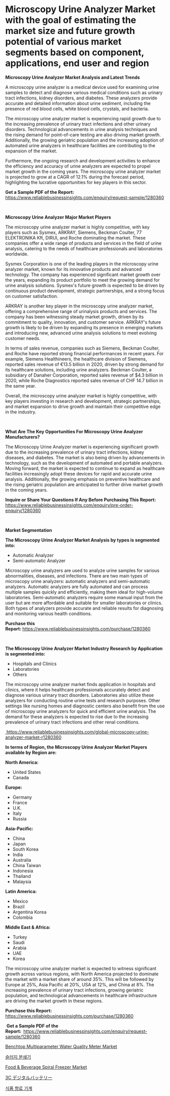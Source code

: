 <p><h1>Microscopy Urine Analyzer Market with the goal of estimating the market size and future growth potential of various market segments based on component, applications, end user and region</h1></p><p><strong>Microscopy Urine Analyzer Market Analysis and Latest Trends</strong></p>
<p><p>A microscopy urine analyzer is a medical device used for examining urine samples to detect and diagnose various medical conditions such as urinary tract infections, kidney disorders, and diabetes. These analyzers provide accurate and detailed information about urine sediment, including the presence of red blood cells, white blood cells, crystals, and bacteria.</p><p>The microscopy urine analyzer market is experiencing rapid growth due to the increasing prevalence of urinary tract infections and other urinary disorders. Technological advancements in urine analysis techniques and the rising demand for point-of-care testing are also driving market growth. Additionally, the growing geriatric population and the increasing adoption of automated urine analyzers in healthcare facilities are contributing to the expansion of the market.</p><p>Furthermore, the ongoing research and development activities to enhance the efficiency and accuracy of urine analyzers are expected to propel market growth in the coming years. The microscopy urine analyzer market is projected to grow at a CAGR of 12.1% during the forecast period, highlighting the lucrative opportunities for key players in this sector.</p></p>
<p><strong>Get a Sample PDF of the Report:&nbsp;</strong> <a href="https://www.reliablebusinessinsights.com/enquiry/request-sample/1280360">https://www.reliablebusinessinsights.com/enquiry/request-sample/1280360</a></p>
<p>&nbsp;</p>
<p><strong>Microscopy Urine Analyzer Major Market Players</strong></p>
<p><p>The microscopy urine analyzer market is highly competitive, with key players such as Sysmex, ARKRAY, Siemens, Beckman Coulter, 77 ELEKTRONIKA Kft, DIRUI, and Roche dominating the market. These companies offer a wide range of products and services in the field of urine analysis, catering to the needs of healthcare professionals and laboratories worldwide.</p><p>Sysmex Corporation is one of the leading players in the microscopy urine analyzer market, known for its innovative products and advanced technology. The company has experienced significant market growth over the years, expanding its product portfolio to meet the growing demand for urine analysis solutions. Sysmex's future growth is expected to be driven by continuous product development, strategic partnerships, and a strong focus on customer satisfaction.</p><p>ARKRAY is another key player in the microscopy urine analyzer market, offering a comprehensive range of urinalysis products and services. The company has been witnessing steady market growth, driven by its commitment to quality, innovation, and customer service. ARKRAY's future growth is likely to be driven by expanding its presence in emerging markets and introducing new, advanced urine analysis solutions to meet evolving customer needs.</p><p>In terms of sales revenue, companies such as Siemens, Beckman Coulter, and Roche have reported strong financial performances in recent years. For example, Siemens Healthineers, the healthcare division of Siemens, reported sales revenue of €13.5 billion in 2020, driven by strong demand for its healthcare solutions, including urine analyzers. Beckman Coulter, a subsidiary of Danaher Corporation, reported sales revenue of $4.3 billion in 2020, while Roche Diagnostics reported sales revenue of CHF 14.7 billion in the same year.</p><p>Overall, the microscopy urine analyzer market is highly competitive, with key players investing in research and development, strategic partnerships, and market expansion to drive growth and maintain their competitive edge in the industry.</p></p>
<p>&nbsp;</p>
<p><strong>What Are The Key Opportunities For Microscopy Urine Analyzer Manufacturers?</strong></p>
<p><p>The Microscopy Urine Analyzer market is experiencing significant growth due to the increasing prevalence of urinary tract infections, kidney diseases, and diabetes. The market is also being driven by advancements in technology, such as the development of automated and portable analyzers. Moving forward, the market is expected to continue to expand as healthcare facilities increasingly adopt these devices for rapid and accurate urine analysis. Additionally, the growing emphasis on preventive healthcare and the rising geriatric population are anticipated to further drive market growth in the coming years.</p></p>
<p><strong>Inquire or Share Your Questions If Any Before Purchasing This Report:</strong> <a href="https://www.reliablebusinessinsights.com/enquiry/pre-order-enquiry/1280360">https://www.reliablebusinessinsights.com/enquiry/pre-order-enquiry/1280360</a></p>
<p>&nbsp;</p>
<p><strong>Market Segmentation</strong></p>
<p><strong>The Microscopy Urine Analyzer Market Analysis by types is segmented into:</strong></p>
<p><ul><li>Automatic Analyzer</li><li>Semi-automatic Analyzer</li></ul></p>
<p><p>Microscopy urine analyzers are used to analyze urine samples for various abnormalities, diseases, and infections. There are two main types of microscopy urine analyzers: automatic analyzers and semi-automatic analyzers. Automatic analyzers are fully automated and can process multiple samples quickly and efficiently, making them ideal for high-volume laboratories. Semi-automatic analyzers require some manual input from the user but are more affordable and suitable for smaller laboratories or clinics. Both types of analyzers provide accurate and reliable results for diagnosing and monitoring various health conditions.</p></p>
<p><strong>Purchase this Report:&nbsp;</strong><a href="https://www.reliablebusinessinsights.com/purchase/1280360">https://www.reliablebusinessinsights.com/purchase/1280360</a></p>
<p>&nbsp;</p>
<p><strong>The Microscopy Urine Analyzer Market Industry Research by Application is segmented into:</strong></p>
<p><ul><li>Hospitals and Clinics</li><li>Laboratories</li><li>Others</li></ul></p>
<p><p>The microscopy urine analyzer market finds application in hospitals and clinics, where it helps healthcare professionals accurately detect and diagnose various urinary tract disorders. Laboratories also utilize these analyzers for conducting routine urine tests and research purposes. Other settings like nursing homes and diagnostic centers also benefit from the use of microscopy urine analyzers for quick and efficient urine analysis. The demand for these analyzers is expected to rise due to the increasing prevalence of urinary tract infections and other renal conditions.</p></p>
<p><a href="https://www.reliablebusinessinsights.com/global-microscopy-urine-analyzer-market-r1280360">&nbsp;https://www.reliablebusinessinsights.com/global-microscopy-urine-analyzer-market-r1280360</a></p>
<p><strong>In terms of Region, the Microscopy Urine Analyzer Market Players available by Region are:</strong></p>
<p>
    <p> <strong> North America: </strong>
        <ul>
            <li>United States</li>
            <li>Canada</li>
        </ul>
        </p> 
    <p> <strong> Europe: </strong>
        <ul>
            <li>Germany</li>
            <li>France</li>
            <li>U.K.</li>
            <li>Italy</li>
            <li>Russia</li>
        </ul>
        </p> 
    <p> <strong> Asia-Pacific: </strong>
        <ul>
            <li>China</li>
            <li>Japan</li>
            <li>South Korea</li>
            <li>India</li>
            <li>Australia</li>
            <li>China Taiwan</li>
            <li>Indonesia</li>
            <li>Thailand</li>
            <li>Malaysia</li>
        </ul>
        </p> 
    <p> <strong> Latin America: </strong>
        <ul>
            <li>Mexico</li>
            <li>Brazil</li>
            <li>Argentina Korea</li>
            <li>Colombia</li>
        </ul>
        </p> 
    <p> <strong> Middle East & Africa: </strong>
        <ul>
            <li>Turkey</li>
            <li>Saudi</li>
            <li>Arabia</li>
            <li>UAE</li>
            <li>Korea</li>
        </ul>
    </p>
    </p>
<p><p>The microscopy urine analyzer market is expected to witness significant growth across various regions, with North America projected to dominate the market with a market share of around 35%. This will be followed by Europe at 25%, Asia Pacific at 20%, USA at 12%, and China at 8%. The increasing prevalence of urinary tract infections, growing geriatric population, and technological advancements in healthcare infrastructure are driving the market growth in these regions.</p></p>
<p><strong>Purchase this Report: </strong><a href="https://www.reliablebusinessinsights.com/purchase/1280360">https://www.reliablebusinessinsights.com/purchase/1280360</a></p>
<p>&nbsp;<strong>Get a Sample PDF of the Report:&nbsp;&nbsp;</strong><a href="https://www.reliablebusinessinsights.com/enquiry/request-sample/1280360">https://www.reliablebusinessinsights.com/enquiry/request-sample/1280360</a></p>
<p><strong></strong></p>
<p><p><a href="https://github.com/ruddyyedelwadw/Market-Research-Report-List-2/blob/main/benchtop-multiparameter-water-quality-meter-market.md">Benchtop Multiparameter Water Quality Meter Market</a></p><p><a href="https://github.com/JohnQuil1917/Market-Research-Report-List-1/blob/main/769435089918.md">슬러지 분쇄기</a></p><p><a href="https://github.com/lorenzaSchmeler/Market-Research-Report-List-1/blob/main/food-beverage-spiral-freezer-market.md">Food & Beverage Spiral Freezer Market</a></p><p><a href="https://medium.com/@munroco657/3c%E3%83%87%E3%82%B8%E3%82%BF%E3%83%AB%E3%83%90%E3%83%83%E3%83%86%E3%83%AA%E3%83%BC%E3%83%9E%E3%83%BC%E3%82%B1%E3%83%83%E3%83%88%E3%81%AE%E3%82%A4%E3%83%B3%E3%82%B5%E3%82%A4%E3%83%88-%E5%B8%82%E5%A0%B4%E5%8B%95%E5%90%91-%E6%88%90%E9%95%B7-2024%E5%B9%B4%E3%81%8B%E3%82%892031%E5%B9%B4%E3%81%BE%E3%81%A7%E3%81%AE%E4%BA%88%E6%B8%AC-1d658600308a">3C デジタルバッテリー</a></p><p><a href="https://github.com/brendon65677/Market-Research-Report-List-1/blob/main/505225789917.md">식품 향료 기계</a></p></p>